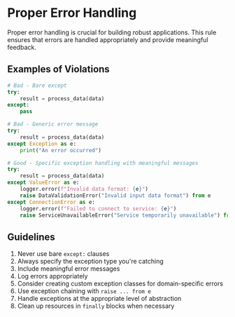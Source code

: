 # Proper Error Handling

Proper error handling is crucial for building robust applications. This rule ensures that errors are handled appropriately and provide meaningful feedback.

## Examples of Violations

```python
# Bad - Bare except
try:
    result = process_data(data)
except:
    pass

# Bad - Generic error message
try:
    result = process_data(data)
except Exception as e:
    print("An error occurred")

# Good - Specific exception handling with meaningful messages
try:
    result = process_data(data)
except ValueError as e:
    logger.error(f"Invalid data format: {e}")
    raise DataValidationError("Invalid input data format") from e
except ConnectionError as e:
    logger.error(f"Failed to connect to service: {e}")
    raise ServiceUnavailableError("Service temporarily unavailable") from e
```

## Guidelines

1. Never use bare `except:` clauses
2. Always specify the exception type you're catching
3. Include meaningful error messages
4. Log errors appropriately
5. Consider creating custom exception classes for domain-specific errors
6. Use exception chaining with `raise ... from e`
7. Handle exceptions at the appropriate level of abstraction
8. Clean up resources in `finally` blocks when necessary
